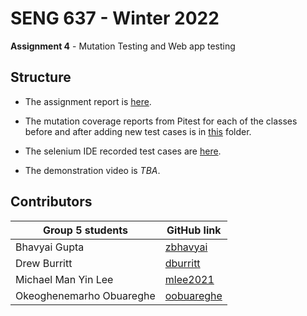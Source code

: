# SENG 637 - Winter 2022

**Assignment 4** - Mutation Testing and Web app testing

## Structure

- The assignment report is [here](Assignment4-ReportTemplate.md).

- The mutation coverage reports from Pitest for each of the classes before and after adding new test cases is in [this](pitest_reports) folder.

- The selenium IDE recorded test cases are [here](Selenium_Test_Indigo.side).

- The demonstration video is _TBA_.

## Contributors

| Group 5 students         | GitHub link                                 |
| ------------------------ | ------------------------------------------- |
| Bhavyai Gupta            | [zbhavyai](https://github.com/zbhavyai)     |
| Drew Burritt             | [dburritt](https://github.com/dburritt)     |
| Michael Man Yin Lee      | [mlee2021](https://github.com/mlee2021)     |
| Okeoghenemarho Obuareghe | [oobuareghe](https://github.com/oobuareghe) |
